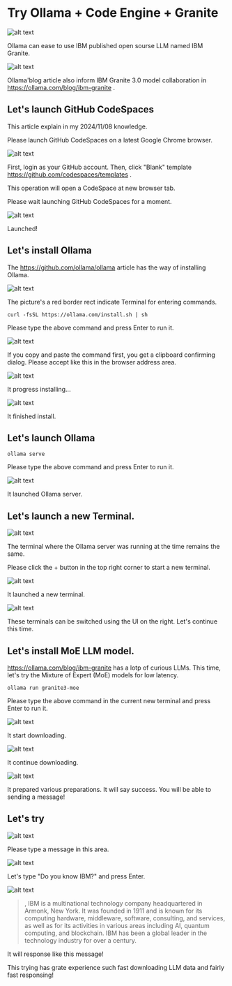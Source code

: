 # Try Ollama + Code Engine + Granite

![alt text](images/00-simple-try-ja/00-simple-try-ja.png)

Ollama can ease to use IBM published open sourse LLM named IBM Granite.

![alt text](images/00-simple-try-ja/00-simple-try-ja-1.png)

Ollama'blog article also inform IBM Granite 3.0 model collaboration in https://ollama.com/blog/ibm-granite .

## Let's launch GitHub CodeSpaces

This article explain in my 2024/11/08 knowledge.

Please launch GitHub CodeSpaces on a latest Google Chrome browser.

![alt text](images/00-simple-try-ja/00-simple-try-ja-2.png)

First, login as your GitHub account. Then, click "Blank" template https://github.com/codespaces/templates .

This operation will open a CodeSpace at new browser tab.

Please wait launching GitHub CodeSpaces for a moment.

![alt text](images/00-simple-try-ja/00-simple-try-ja-3.png)

Launched!

## Let's install Ollama

The https://github.com/ollama/ollama article has the way of installing  Ollama.

![alt text](images/00-simple-try-ja/00-simple-try-ja-5.png)

The picture's a red border rect indicate Terminal for entering commands.

```
curl -fsSL https://ollama.com/install.sh | sh
```

Please type the above command and press Enter to run it.

![alt text](images/00-simple-try-ja/00-simple-try-ja-4.png)

If you copy and paste the command first, you get a clipboard confirming dialog. Please accept like this in the browser address area.

![alt text](images/00-simple-try-ja/00-simple-try-ja-6.png)

It progress installing...

![alt text](images/00-simple-try-ja/00-simple-try-ja-7.png)

It finished install.

## Let's launch Ollama

```
ollama serve
```

Please type the above command and press Enter to run it.

![alt text](images/00-simple-try-ja/00-simple-try-ja-8.png)

It launched Ollama server.

## Let's launch a new Terminal.

![alt text](images/00-simple-try-ja/00-simple-try-ja-9.png)

The terminal where the Ollama server was running at the time remains the same.

Please click the + button in the top right corner to start a new terminal.

![alt text](images/00-simple-try-ja/00-simple-try-ja-10.png)

It launched a new terminal.

![alt text](images/00-simple-try-ja/00-simple-try-ja-11.png)

These terminals can be switched using the UI on the right. Let's continue this time.

## Let's install MoE LLM model.

https://ollama.com/blog/ibm-granite has a lotp of curious LLMs. This time, let's try the Mixture of Expert (MoE) models for low latency.

```
ollama run granite3-moe
```

Please type the above command in the current new terminal and press Enter to run it.

![alt text](images/00-simple-try-ja/00-simple-try-ja-12.png)

It start downloading.

![alt text](images/00-simple-try-ja/00-simple-try-ja-13.png)

It continue downloading.

![alt text](images/00-simple-try-ja/00-simple-try-ja-14.png)

It prepared various preparations. It will say success. You will be able to sending a message!

## Let's try

![alt text](images/00-simple-try-ja/00-simple-try-ja-15.png)

Please type a message in this area.

![alt text](images/00-simple-try-ja/00-simple-try-ja-16.png)

Let's type "Do you know IBM?" and press Enter.

![alt text](images/00-simple-try-ja/00-simple-try-ja-17.png)

> , IBM is a multinational technology company headquartered in Armonk, New York. It was founded in 1911 
and is known for its computing hardware, middleware, software, consulting, and services, as well as for its 
activities in various areas including AI, quantum computing, and blockchain. IBM has been a global leader 
in the technology industry for over a century.

It will response like this message!

This trying has grate experience such fast downloading LLM data and fairly  fast responsing!